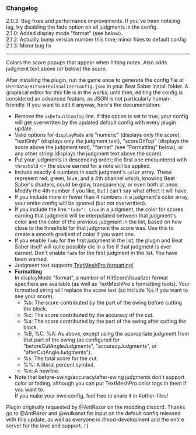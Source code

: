 ### Changelog
2.0.2: Bug fixes and performance improvements. If you've been noticing lag, try disabling the fade option on all judgments in the config.  
2.1.0: Added display mode "format" (see below).  
2.1.2: Actually bump version number this time; minor fixes to default config  
2.1.3: Minor bug fix
***
Colors the score popups that appear when hitting notes. Also adds judgment text above (or below) the score.

After installing the plugin, run the game once to generate the config file at `UserData/HitScoreVisualizerConfig.json` in your Beat Saber install folder. A graphical editor for this file is in the works; until then, editing the config is considered an advanced feature, as JSON is not particularly human-friendly. If you want to edit it anyway, here's the documentation:
* Remove the `isDefaultConfig` line. If this option is set to true, your config will get overwritten by the updated default config with every plugin update.
* Valid options for `displayMode` are "numeric" (displays only the score), "textOnly" (displays only the judgment text), "scoreOnTop" (displays the score above the judgment text), "format" (see "Formatting" below), or any other string (displays the judgment text above the score).
* Put your judgments in descending order; the first one encountered with `threshold` <= the score earned for a note will be applied.
* Include exactly 4 numbers in each judgment's `color` array. These represent red, green, blue, and a 4th channel which, knowing Beat Saber's shaders, could be glow, transparency, or even both at once. Modify the 4th number if you like, but I can't say what effect it will have.
* If you include more or fewer than 4 numbers in a judgment's color array, your entire config will be ignored (but not overwritten).
* If you include the line `"fade": true` in a judgment, the color for scores earning that judgment will be interpolated between that judgment's color and the color of the previous judgment in the list, based on how close to the threshold for that judgment the score was. Use this to create a smooth gradient of color if you want one.
* If you enable `fade` for the first judgment in the list, the plugin and Beat Saber itself will quite possibly die in a fire if that judgment is ever earned. Don't enable `fade` for the first judgment in the list. You have been warned.
* Judgment text supports [TextMeshPro formatting!](http://digitalnativestudios.com/textmeshpro/docs/rich-text/)
* **Formatting**  
In displayMode "format", a number of HitScoreVisualizer format specifiers are available (as well as TextMeshPro's formatting tools). Your formatted string will replace the score text (so include %s if you want to see your score).
  *   %b: The score contributed by the part of the swing before cutting the block.  
  *   %c: The score contributed by the accuracy of the cut.  
  *   %a: The score contributed by the part of the swing after cutting the block.  
  *   %B, %C, %A: As above, except using the appropriate judgment from that part of the swing (as configured for "beforeCutAngleJudgments", "accuracyJudgments", or "afterCutAngleJudgments").  
  *   %s: The total score for the cut.  
  *   %%: A literal percent symbol.  
  *   %n: A newline.  
* Note that before-swing/accuracy/after-swing judgments don't support color or fading, although you can put TextMeshPro color tags in them if you want to.  
If you make your own config, feel free to share it in #other-files!

Plugin originally requested by @AntRazor on the modding discord. Thanks go to @AntRazor and @wulkanat for input on the default config released with this update, as well as everyone in #mod-development and the entire server for the love and support. :')
